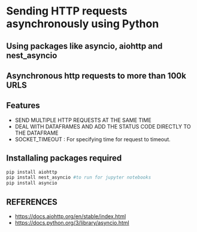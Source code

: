 # Sending HTTP requests asynchronously using Python
## Using packages like asyncio,  aiohttp and nest_asyncio

## Asynchronous http requests to more than 100k URLS

## Features

- SEND MULTIPLE HTTP REQUESTS AT THE SAME TIME
- DEAL WITH DATAFRAMES AND ADD THE STATUS CODE DIRECTLY TO THE DATAFRAME
- SOCKET_TIMEOUT : For specifying time for request to timeout.

## Installaling packages required

```sh
pip install aiohttp
pip install nest_asyncio #to run for jupyter notebooks
pip install asyncio
```
## REFERENCES

- https://docs.aiohttp.org/en/stable/index.html
- https://docs.python.org/3/library/asyncio.html